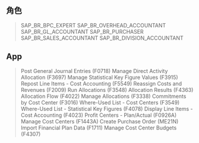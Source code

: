 ## 角色
> SAP_BR_BPC_EXPERT
> SAP_BR_OVERHEAD_ACCOUNTANT
> SAP_BR_GL_ACCOUNTANT
> SAP_BR_PURCHASER
> SAP_BR_SALES_ACCOUNTANT
> SAP_BR_DIVISION_ACCOUNTANT
## App
> Post General Journal Entries (F0718)
> Manage Direct Activity Allocation (F3697)
> Manage Statistical Key Figure Values (F3915)
> Repost Line Items - Cost Accounting (F5549)
> Reassign Costs and Revenues (F2009)
> Run Allocations (F3548)
> Allocation Results (F4363)
> Allocation Flow (F4022)
> Manage Allocations (F3338)
> Commitments by Cost Center (F3016)
> Where-Used List - Cost Centers (F3549)
> Where-Used List - Statistical Key Figures (F4078)
> Display Line Items - Cost Accounting (F4023)
> Profit Centers - Plan/Actual (F0926A)
> Manage Cost Centers (F1443A)
> Create Purchase Order (ME21N)
> Import Financial Plan Data (F1711)
> Manage Cost Center Budgets (F4307)